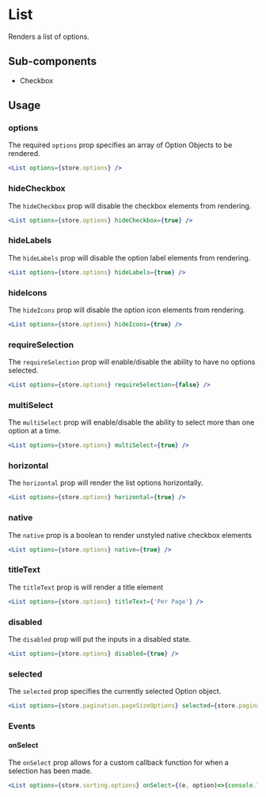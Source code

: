 # List

Renders a list of options.

## Sub-components
- Checkbox

## Usage

### options
The required `options` prop specifies an array of Option Objects to be rendered.

```jsx
<List options={store.options} />
```

### hideCheckbox
The `hideCheckbox` prop will disable the checkbox elements from rendering.

```jsx
<List options={store.options} hideCheckbox={true} />
```

### hideLabels
The `hideLabels` prop will disable the option label elements from rendering.

```jsx
<List options={store.options} hideLabels={true} />
```

### hideIcons
The `hideIcons` prop will disable the option icon elements from rendering.

```jsx
<List options={store.options} hideIcons={true} />
```

### requireSelection
The `requireSelection` prop will enable/disable the ability to have no options selected.

```jsx
<List options={store.options} requireSelection={false} />
```

### multiSelect
The `multiSelect` prop will enable/disable the ability to select more than one option at a time.

```jsx
<List options={store.options} multiSelect={true} />
```

### horizontal
The `horizontal` prop will render the list options horizontally.

```jsx
<List options={store.options} horizontal={true} />
```

### native
The `native` prop is a boolean to render unstyled native checkbox elements

```jsx
<List options={store.options} native={true} />
```

### titleText
The `titleText` prop is will render a title element

```jsx
<List options={store.options} titleText={'Per Page'} />
```

### disabled
The `disabled` prop will put the inputs in a disabled state.

```jsx
<List options={store.options} disabled={true} />
```

### selected
The `selected` prop specifies the currently selected Option object. 

```jsx
<List options={store.pagination.pageSizeOptions} selected={store.pagination.pageSize} />
```

### Events

#### onSelect
The `onSelect` prop allows for a custom callback function for when a selection has been made.

```jsx
<List options={store.sorting.options} onSelect={(e, option)=>{console.log(e, option)}} />
```